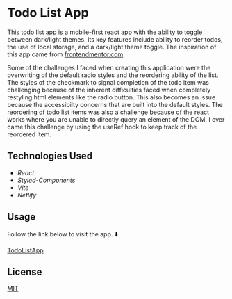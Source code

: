 # Todo List App

This todo list app is a mobile-first react app with the ability to toggle between dark/light themes. Its key features include ability to reorder todos, the use of local storage, and a dark/light theme toggle. The inspiration of this app came from [frontendmentor.com](https://frontendmentor.com).

Some of the challenges I faced when creating this application were the overwriting of the default radio styles and the reordering ability of the list. The styles of the checkmark to signal completion of the todo item was challenging because of the inherent difficulties faced when completely restyling html elements like the radio button. This also becomes an issue because the accessibilty concerns that are built into the default styles. The reordering of todo list items was also a challenge because of the react works where you are unable to directly query an element of the DOM. I over came this challenge by using the useRef hook to keep track of the reordered item.

## Technologies Used

-   _React_
-   _Styled-Components_
-   _Vite_
-   _Netlify_

## Usage

Follow the link below to visit the app. ⬇️

[TodoListApp](https://beamish-horse-c952b8.netlify.app)

## License

[MIT](https://choosealicense.com/licenses/mit/)
